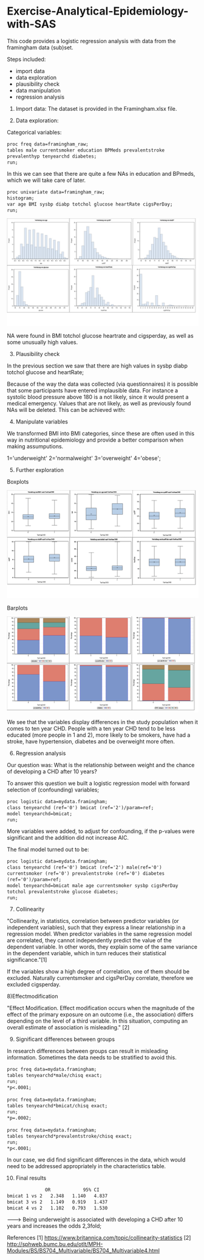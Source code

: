 # Exercise-Analytical-Epidemiology-with-SAS

This code provides a logistic regression analysis with data from the framingham data (sub)set.

Steps included:
* import data
* data exploration
* plausibility check
* data manipulation
* regression analysis

1) Import data:
The dataset is provided in the Framingham.xlsx file. 

2) Data exploration:

Categorical variables:
 ```
proc freq data=framingham_raw;
tables male currentsmoker education BPMeds prevalentstroke prevalenthyp tenyearchd diabetes;
run;
```
In this we can see that there are quite a few NAs in education and BPmeds, which we will take care of later.
```
proc univariate data=framingham_raw;
histogram;
var age BMI sysbp diabp totchol glucose heartRate cigsPerDay;
run;
```
![alt text](https://github.com/SvetlanaKalina/exercise-analytical-epidemiology-with-sas/blob/master/histogramms-univariate.jpg)

NA were found in BMI totchol glucose heartrate and cigsperday, as well as some unusually high values.

3) Plausibility check

In the previous section we saw that there are high values in sysbp diabp totchol glucose and heartRate;

Because of the way the data was collected (via questionnaires) it is possible that some participants have entered implausible data. For instance a systolic blood pressure above 180 is a not likely, since it would present a medical emergency.
Values that are not likely, as well as previously found NAs will be deleted.
This can be achieved with:

4) Manipulate variables 

We transformed BMI into BMI categories, since these are often used in this way in nutritional epidemiology  and provide a better comparison when making assumputions.

1='underweight' 2='normalweight' 3='overweight' 4='obese';

5) Further exploration 

Boxplots

![alt text](https://github.com/SvetlanaKalina/exercise-analytical-epidemiology-with-sas/blob/master/boxplots.png)

Barplots 

![alt text](https://github.com/SvetlanaKalina/exercise-analytical-epidemiology-with-sas/blob/master/barplot.png)

We see that the variables display differences in the study population when it comes to ten year CHD. People with a ten year CHD tend to be less educated (more people in 1 and 2), more likely to be smokers, have had a stroke, have hypertension, diabetes and be overweight more often.

6) Regression analysis

Our question was: What is the relationship between weight and the chance of developing a CHD after 10 years?

To answer this question we built a logistic regression model with forward selection of (confounding) variables;
```
proc logistic data=mydata.framingham;
class tenyearchd (ref='0') bmicat (ref='2')/param=ref;
model tenyearchd=bmicat;
run;

```
More variables were added, to adjust for confounding, if the p-values were significant and the addition did not increase AIC.

The final model turned out to be:

```
proc logistic data=mydata.framingham;
class tenyearchd (ref='0') bmicat (ref='2') male(ref='0') currentsmoker (ref='0') prevalentstroke (ref='0') diabetes (ref='0')/param=ref;
model tenyearchd=bmicat male age currentsmoker sysbp cigsPerDay totchol prevalentstroke glucose diabetes;
run;
```

7) Collinearity

"Collinearity, in statistics, correlation between predictor variables (or independent variables), such that they express a linear relationship in a regression model. When predictor variables in the same regression model are correlated, they cannot independently predict the value of the dependent variable. In other words, they explain some of the same variance in the dependent variable, which in turn reduces their statistical significance."[1]

If the variables show a high degree of correlation, one of them should be excluded. Naturally currentsmoker and cigsPerDay correlate, therefore we excluded cigsperday.

8)Effectmodification

"Effect Modification. Effect modification occurs when the magnitude of the effect of the primary exposure on an outcome (i.e., the association) differs depending on the level of a third variable. In this situation, computing an overall estimate of association is misleading." [2]

9) Significant differences between groups

In research differences between groups can result in misleading information. Sometimes the data needs to be stratified to avoid this. 

```
proc freq data=mydata.framingham;
tables tenyearchd*male/chisq exact;
run;
*p<.0001;

proc freq data=mydata.framingham;
tables tenyearchd*bmicat/chisq exact;
run;
*p=.0002;

proc freq data=mydata.framingham;
tables tenyearchd*prevalentstroke/chisq exact;
run;
*p<.0001;
```

In our case, we did find significant differences in the data, which would need to be addressed appropriately in the characteristics table.

10) Final results

```
              OR			95% CI
bmicat 1 vs 2	2.348	1.140	4.837
bmicat 3 vs 2	1.149	0.919	1.437
bmicat 4 vs 2	1.102	0.793	1.530
``` 

---> Being underweight is associated with developing a CHD after 10 years and increases the odds 2,3fold;


References
[1] https://www.britannica.com/topic/collinearity-statistics
[2] http://sphweb.bumc.bu.edu/otlt/MPH-Modules/BS/BS704_Multivariable/BS704_Multivariable4.html
